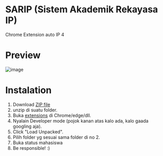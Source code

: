 # SARIP (Sistem Akademik Rekayasa IP)

Chrome Extension auto IP 4

# Preview

![image](https://user-images.githubusercontent.com/87485052/210394315-a9a83cbe-15e0-45d8-8432-4e86b7d3b50a.png)

# Instalation

1. Download [ZIP file](https://github.com/ydnafir/sarip/archive/refs/heads/master.zip)
2. unzip di suatu folder.
3. Buka [extensions](chrome://extensions) di Chrome/edge/dll.
4. Nyalain Developer mode (pojok kanan atas kalo ada, kalo gaada googling aja).
5. Click "Load Unpacked".
6. Pilih folder yg sesuai sama folder di no 2.
7. Buka status mahasiswa
8. Be responsible! :)

